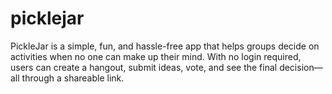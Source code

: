 # picklejar
PickleJar is a simple, fun, and hassle-free app that helps groups decide on activities when no one can make up their mind. With no login required, users can create a hangout, submit ideas, vote, and see the final decision—all through a shareable link.
